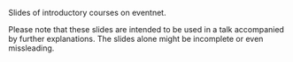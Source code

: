 Slides of introductory courses on eventnet.

Please note that these slides are intended to be used in a talk accompanied by further explanations. The slides alone might be incomplete or even missleading.
